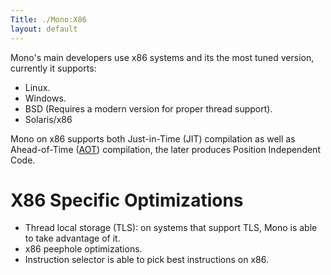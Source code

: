 ```yaml
---
Title: ./Mono:X86
layout: default
---
```


Mono's main developers use x86 systems and its the most tuned version,
currently it supports:

-   Linux.
-   Windows.
-   BSD (Requires a modern version for proper thread support).
-   Solaris/x86

Mono on x86 supports both Just-in-Time (JIT) compilation as well as
Ahead-of-Time ([AOT]({{site.url}}/AOT "wikilink")) compilation, the later produces
Position Independent Code.

X86 Specific Optimizations
==========================

-   Thread local storage (TLS): on systems that support TLS, Mono is
    able to take advantage of it.
-   x86 peephole optimizations.
-   Instruction selector is able to pick best instructions on x86.
